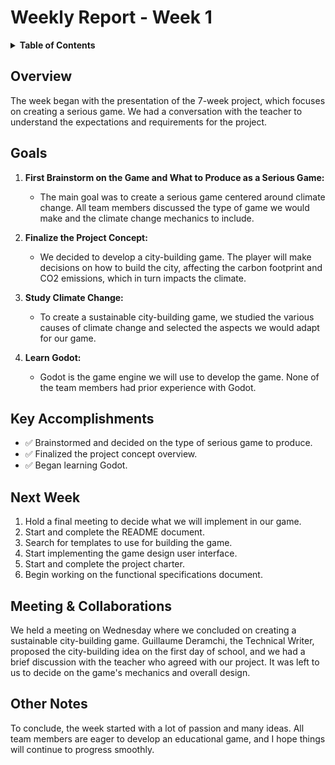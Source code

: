 # Weekly Report - Week 1

<details>
<summary><b>Table of Contents</b></summary>

- [Weekly Report - Week 1](#weekly-report---week-1)
  - [Overview](#overview)
  - [Goals](#goals)
  - [Key Accomplishments](#key-accomplishments)
  - [Next Week](#next-week)
  - [Meeting \& Collaborations](#meeting--collaborations)
  - [Other Notes](#other-notes)

</details>


## Overview

The week began with the presentation of the 7-week project, which focuses on creating a serious game. We had a conversation with the teacher to understand the expectations and requirements for the project.

## Goals

1. **First Brainstorm on the Game and What to Produce as a Serious Game:**
   - The main goal was to create a serious game centered around climate change. All team members discussed the type of game we would make and the climate change mechanics to include.

2. **Finalize the Project Concept:**
   - We decided to develop a city-building game. The player will make decisions on how to build the city, affecting the carbon footprint and CO2 emissions, which in turn impacts the climate.

3. **Study Climate Change:**
   - To create a sustainable city-building game, we studied the various causes of climate change and selected the aspects we would adapt for our game.

4. **Learn Godot:**
   - Godot is the game engine we will use to develop the game. None of the team members had prior experience with Godot.

## Key Accomplishments

- ✅ Brainstormed and decided on the type of serious game to produce.
- ✅ Finalized the project concept overview.
- ✅ Began learning Godot.

## Next Week

1. Hold a final meeting to decide what we will implement in our game.
2. Start and complete the README document.
3. Search for templates to use for building the game.
4. Start implementing the game design user interface.
5. Start and complete the project charter.
6. Begin working on the functional specifications document.

## Meeting & Collaborations

We held a meeting on Wednesday where we concluded on creating a sustainable city-building game. Guillaume Deramchi, the Technical Writer, proposed the city-building idea on the first day of school, and we had a brief discussion with the teacher who agreed with our project. It was left to us to decide on the game's mechanics and overall design.

## Other Notes

To conclude, the week started with a lot of passion and many ideas. All team members are eager to develop an educational game, and I hope things will continue to progress smoothly.